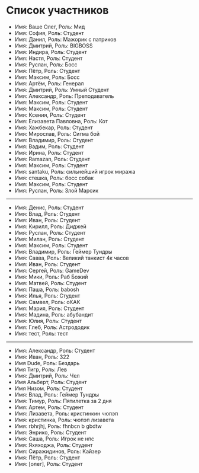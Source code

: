 # Список участников
- Имя: Ваше Олег, Роль: Мид 
- Имя: София, Роль: Студент
- Имя: Данил, Роль: Мажорик с патриков
- Имя: Дмитрий, Роль: BIGBOSS
- Имя: Индира, Роль: Студент
- Имя: Настя, Роль: Студент
- Имя: Руслан, Роль: Босс
- Имя: Пётр, Роль: Студент
- Имя: Максим, Роль: Босс
- Имя: Артём, Роль: Генерал
- Имя: Дмитрий, Роль: Умный Студент
- Имя: Александр, Роль: Преподаватель
- Имя: Максим, Роль: Студент
- Имя: Максим, Роль: Студент
- Имя: Ксения, Роль: Студент
- Имя: Елизавета Павловна, Роль: Кот
- Имя: Хажбекар, Роль: Студент
- Имя: Мирослав, Роль: Сигма бой
- Имя: Владимир, Роль: Студент
- Имя: Вадим, Роль: Студент
- Имя: Ирина, Роль: Студент
- Имя: Ramazan, Роль: Студент
- Имя: Максим, Роль: Студент
- Имя: santaku, Роль: сильнейший игрок миража
- Имя: стешка, Роль: босс собак
- Имя: Максим, Роль: Студент
- Имя: Руслан, Роль: Злой Марсик

---

- Имя: Денис, Роль: Студент
- Имя: Влад, Роль: Студент
- Имя: Иван, Роль: Студент
- Имя: Кирилл, Роль: Диджей
- Имя: Руслан, Роль: Студент
- Имя: Милан, Роль: Студент
- Имя: Максим, Роль: Студент
- Имя: Владимир, Роль: Геймер Тундры
- Имя: Савва, Роль: Великий танкист 4к часов
- Имя: Иван, Роль: Студент
- Имя: Сергей, Роль: GameDev
- Имя: Мики, Роль: Раб Божий
- Имя: Матвей, Роль: Студент
- Имя: Паша, Роль: babosh
- Имя: Илья, Роль: Студент
- Имя: Самвел, Роль: оКАК
- Имя: Мария, Роль: Студент
- Имя: Мадина, Роль: абубандит
- Имя: Юлия, Роль: Студент
- Имя: Глеб, Роль: Астрододик
- Имя: тест, Роль: тест

---

- Имя: Александр, Роль: Студент
- Имя: Иван, Роль: 322
- Имя Dude, Роль: Бездарь
- Имя Тигр, Роль: Лев
- Имя: Дмитрий, Роль: Чел
- Имя Альберт, Роль: Студент
- Имя Низом, Роль: Студент
- Имя: Влад, Роль: Геймер Тундры
- Имя: Тимур, Роль: Пятилетка за 2 дня
- Имя: Артем, Роль: Студент
- Имя: Лизавета, Роль: кристинкин чюпэп
- Имя: кристинка, Роль: чюпэп лизавета
- Имя: rbhrjhj, Роль: fhnbcn b gbdtw
- Имя: Энрико, Роль: Студент
- Имя: Саша, Роль: Игрок не нпс
- Имя: Яхяходжа, Роль: Студент
- Имя: Сиражидинов, Роль: Кайзер
- Имя: Пётр, Роль: Студент 
- Имя: [олег], Роль: Студент
